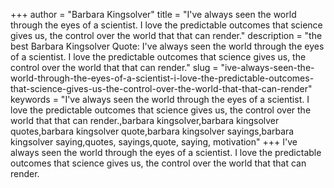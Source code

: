 +++
author = "Barbara Kingsolver"
title = "I've always seen the world through the eyes of a scientist. I love the predictable outcomes that science gives us, the control over the world that that can render."
description = "the best Barbara Kingsolver Quote: I've always seen the world through the eyes of a scientist. I love the predictable outcomes that science gives us, the control over the world that that can render."
slug = "ive-always-seen-the-world-through-the-eyes-of-a-scientist-i-love-the-predictable-outcomes-that-science-gives-us-the-control-over-the-world-that-that-can-render"
keywords = "I've always seen the world through the eyes of a scientist. I love the predictable outcomes that science gives us, the control over the world that that can render.,barbara kingsolver,barbara kingsolver quotes,barbara kingsolver quote,barbara kingsolver sayings,barbara kingsolver saying,quotes, sayings,quote, saying, motivation"
+++
I've always seen the world through the eyes of a scientist. I love the predictable outcomes that science gives us, the control over the world that that can render.
